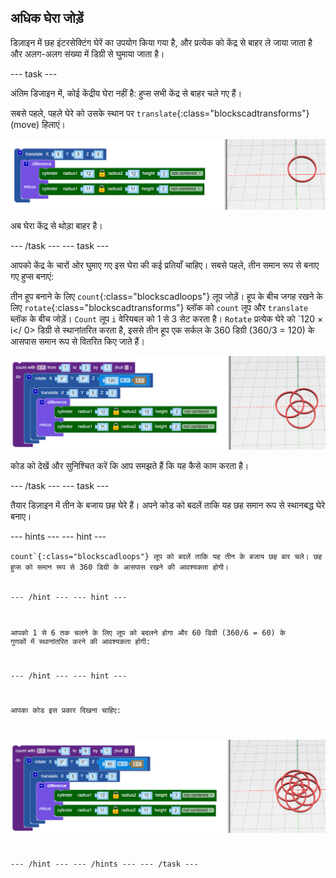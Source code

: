 ## अधिक घेरा जोड़ें

डिज़ाइन में छह इंटरसेक्टिंग घेरें का उपयोग किया गया है, और प्रत्येक को केंद्र से बाहर ले जाया जाता है और अलग-अलग संख्या में डिग्री से घुमाया जाता है।

--- task ---

अंतिम डिजाइन में, कोई केंद्रीय घेरा नहीं है: हुप्स सभी केंद्र से बाहर चले गए हैं।

सबसे पहले, पहले घेरे को उसके स्थान पर `translate`{:class="blockscadtransforms"} (move) हिलाएं।

![स्क्रीनशॉट](images/pendant-translate.png)

अब घेरा केंद्र से थोड़ा बाहर है।

--- /task --- --- task ---

आपको केंद्र के चारों ओर घुमाए गए इस घेरा की कई प्रतियाँ चाहिए। सबसे पहले, तीन समान रूप से बनाए गए हुप्स बनाएं:

तीन हूप बनाने के लिए `count`{:class="blockscadloops"} लूप जोड़ें। हूप के बीच जगह रखने के लिए `rotate`{:class="blockscadtransforms"} ब्लॉक को `count` लूप और `translate` ब्लॉक के बीच जोड़ें। `Count` लूप `i` वेरियबल को 1 से 3 सेट करता है। `Rotate` प्रत्येक घेरे को `120 × i</ 0> डिग्री से स्थानांतरित करता है, इससे तीन हूप एक सर्कल के 360 डिग्री (360/3 = 120) के आसपास समान रूप से वितरित किए जाते हैं।</p>

<p spaces-before="0"><img src="images/pendant-3-hoops.png" alt="स्क्रीनशॉट" /> </p>

<p spaces-before="0">कोड को देखें और सुनिश्चित करें कि आप समझते हैं कि यह कैसे काम करता है। </p>

<p spaces-before="0">--- /task ---
--- task ---</p>

<p spaces-before="0">तैयार डिज़ाइन में तीन के बजाय छह घेरे हैं। अपने कोड को बदलें ताकि यह छह समान रूप से स्थानबद्ध घेरे बनाए।</p>

<p spaces-before="0">--- hints ---
--- hint ---</p>

<p spaces-before="0"><code>count`{:class="blockscadloops"} लूप को बदलें ताकि यह तीन के बजाय छह बार चले। छह हुप्स को समान रूप से 360 डिग्री के आसपास रखने की आवश्यकता होगी।

--- /hint --- --- hint ---

आपको 1 से 6 तक चलने के लिए लूप को बदलने होगा और 60 डिग्री (360/6 = 60) के गुणकों में स्थानांतरित करने की आवश्यकता होगी:

--- /hint --- --- hint ---

आपका कोड इस प्रकार दिखना चाहिए:

![स्क्रीनशॉट](images/pendant-6-hoops.png)

--- /hint --- --- /hints --- --- /task ---	
	
